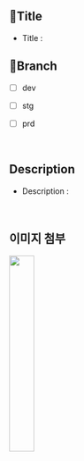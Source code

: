 ## 🔘Title

- Title : 

## 🔘Branch

- [ ] dev

- [ ] stg

- [ ] prd

  <br/>

## Description

- Description : 

  <br/>

## 이미지 첨부

<img src="파일주소" width="30%" height="30%"/>